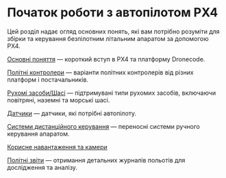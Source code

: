 # Початок роботи з автопілотом PX4

Цей розділ надає огляд основних понять, які вам потрібно розуміти для збірки та керування безпілотним літальним апаратом за допомогою PX4.

[Основні поняття](../getting_started/px4_basic_concepts.md) — короткий вступ в PX4 та платформу Dronecode.

[Політні контролери](../getting_started/flight_controller_selection.md) — варіанти політних контролерів від різних платформ і постачальників.

[Рухомі засоби/Шасі](../getting_started/frame_selection.md) — підтримувані типи рухомих засобів, включаючи повітряні, наземні та морські шасі.

[Датчики](../getting_started/sensor_selection.md) — датчики, які потрібні автопілоту.

[Системи дистанційного керування](../getting_started/rc_transmitter_receiver.md) — переносні системи ручного керування апаратом.

[Корисне навантаження та камери](../payloads/README.md)

[Політні звіти](../getting_started/flight_reporting.md) — отримання детальних журналів польотів для дослідження та аналізу.
